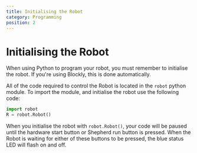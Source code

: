 ```yaml
---
title: Initialising the Robot
category: Programming
position: 2
---
```

# Initialising the Robot

When using Python to program your robot, you must remember to initialise the robot. If you're using Blockly, this is done automatically.

All of the code required to control the Robot is located in the `robot` python module.
To import the module, and initialise the robot use the following code:

```py
import robot
R = robot.Robot()
```

When you initialise the robot with `robot.Robot()`, your code will be paused until the hardware start button or Shepherd run button is pressed. When the Robot is waiting for either of these buttons to be pressed, the blue status LED will flash on and off.

